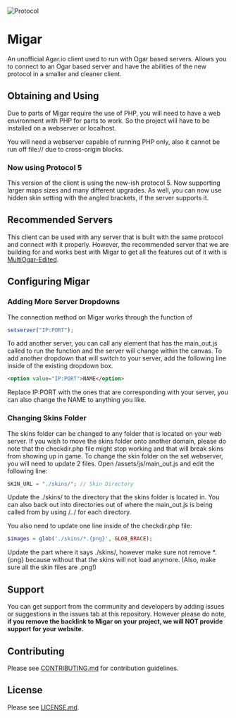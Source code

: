 ![Protocol](https://img.shields.io/badge/protocol-5-orange.svg)

# Migar
An unofficial Agar.io client used to run with Ogar based servers. Allows you to connect to an Ogar based server and have the abilities of the new protocol in a smaller and cleaner client.

## Obtaining and Using
Due to parts of Migar require the use of PHP, you will need to have a web environment with PHP for parts to work. So the project will have to be installed on a webserver or localhost.

You will need a webserver capable of running PHP only, also it cannot be run off file:// due to cross-origin blocks.

### Now using Protocol 5
This version of the client is using the new-ish protocol 5. Now supporting larger maps sizes and many different upgrades. As well, you can now use hidden skin setting with the angled brackets, if the server supports it.

## Recommended Servers
This client can be used with any server that is built with the same protocol and connect with it properly. However, the recommended server that we are building for and works best with Migar to get all the features out of it with is [MultiOgar-Edited](https://github.com/Megabyte918/MultiOgar-Edited).

## Configuring Migar
### Adding More Server Dropdowns
The connection method on Migar works through the function of 

```javascript
setserver("IP:PORT"); 
```

To add another server, you can call any element that has the main_out.js called to run the function and the server will change within the canvas. To add another dropdown that will switch to your server, add the following line inside of the existing dropdown box.

```html
<option value="IP:PORT">NAME</option>
```

Replace IP:PORT with the ones that are corresponding with your server, you can also change the NAME to anything you like.

### Changing Skins Folder
The skins folder can be changed to any folder that is located on your web server. If you wish to move the skins folder onto another domain, please do note that the checkdir.php file might stop working and that will break skins from showing up in game. To change the skin folder on the set webserver, you will need to update 2 files. Open /assets/js/main_out.js and edit the following line:

```javascript
SKIN_URL = "./skins/"; // Skin Directory
```

Update the ./skins/ to the directory that the skins folder is located in. You can also back out into directories out of where the main_out.js is being called from by using /../ for each directory.

You also need to update one line inside of the checkdir.php file:

```php
$images = glob('./skins/*.{png}', GLOB_BRACE);
```

Update the part where it says ./skins/, however make sure not remove *.{png} because without that the skins will not load anymore. (Also, make sure all the skin files are .png!)

## Support
You can get support from the community and developers by adding issues or suggestions in the issues tab at this repository. However please do note, **if you remove the backlink to Migar on your project, we will NOT provide support for your website.**

## Contributing
Please see [CONTRIBUTING.md](https://github.com/MigarProject/Migar/blob/master/CONTRIBUTING.md) for contribution guidelines.

## License
Please see [LICENSE.md](https://github.com/MigarProject/Migar/blob/master/LICENSE.md).
